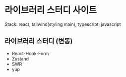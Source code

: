 # 라이브러리 스터디 사이트

Stack: react, tailwind(styling main), typescript, javascript

## 라이브러리 스터디 (변동)
- React-Hook-Form
- Zustand
- SWR
- yup
  
